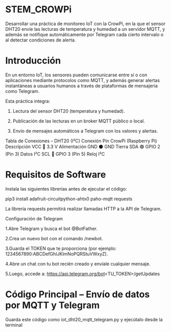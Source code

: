 # STEM_CROWPi
Desarrollar una práctica de monitoreo IoT con la CrowPi, en la que el sensor DHT20 envíe las lecturas de temperatura y humedad a un servidor MQTT, y además se notifique automáticamente por Telegram cada cierto intervalo o al detectar condiciones de alerta.

# Introducción

En un entorno IoT, los sensores pueden comunicarse entre sí o con aplicaciones mediante protocolos como MQTT, y además generar alertas instantáneas a usuarios humanos a través de plataformas de mensajería como Telegram.

Esta práctica integra:

1. Lectura del sensor DHT20 (temperatura y humedad).

2. Publicación de las lecturas en un broker MQTT público o local.

3. Envío de mensajes automáticos a Telegram con los valores y alertas.

Tabla de Conexiones – DHT20 (I²C)
Conexión	Pin CrowPi (Raspberry Pi)	Descripción
VCC 🔴	    3.3 V	                   Alimentación
GND ⚫	    GND	                     Tierra
SDA 🟢	    GPIO 2 (Pin 3)	         Datos I²C
SCL 🔵	    GPIO 3 (Pin 5)	         Reloj I²C

# Requisitos de Software

Instala las siguientes librerías antes de ejecutar el código:

pip3 install adafruit-circuitpython-ahtx0 paho-mqtt requests

La librería requests permitirá realizar llamadas HTTP a la API de Telegram.

Configuración de Telegram

1.Abre Telegram y busca el bot @BotFather.

2.Crea un nuevo bot con el comando /newbot.

3.Guarda el TOKEN que te proporciona (por ejemplo: 1234567890:ABCDefGhIJKlmNoPQRStuVWxyZ).

4.Abre un chat con tu bot recién creado y envíale cualquier mensaje.

5.Luego, accede a: https://api.telegram.org/bot<TU_TOKEN>/getUpdates

# Código Principal – Envío de datos por MQTT y Telegram

Guarda este código como iot_dht20_mqtt_telegram.py y ejecútalo desde la terminal

